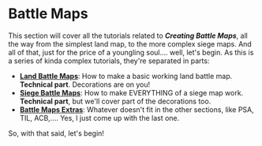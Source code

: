# Battle Maps

This section will cover all the tutorials related to ***Creating Battle Maps***, all the way from the simplest land map, to the more complex siege maps. And all of that, just for the price of a youngling soul.... well, let's begin. As this is a series of kinda complex tutorials, they're separated in parts:
 - [**Land Battle Maps**](chapter_4_1.md): How to make a basic working land battle map. **Technical part**. Decorations are on you!
 - [**Siege Battle Maps**](chapter_4_2.md): How to make EVERYTHING of a siege map work. **Technical part**, but we'll cover part of the decorations too.
 - [**Battle Maps Extras**](chapter_4_extra.md): Whatever doesn't fit in the other sections, like PSA, TIL, ACB,.... Yes, I just come up with the last one.

So, with that said, let's begin!